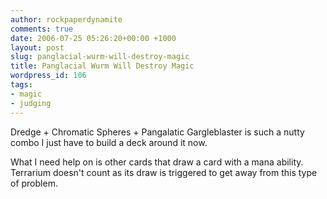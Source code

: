 ```yaml
---
author: rockpaperdynamite
comments: true
date: 2006-07-25 05:26:20+00:00 +1000
layout: post
slug: panglacial-wurm-will-destroy-magic
title: Panglacial Wurm Will Destroy Magic
wordpress_id: 106
tags:
- magic
- judging
---
```


Dredge + Chromatic Spheres + Pangalatic Gargleblaster is such a nutty combo I just have to build a deck around it now.

What I need help on is other cards that draw a card with a mana ability. Terrarium doesn't count as its draw is triggered to get away from this type of problem.
